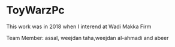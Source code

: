 # ToyWarzPc

This work was in 2018 when I interend at Wadi Makka Firm 

Team Member: assal, weejdan taha,weejdan al-ahmadi and abeer
